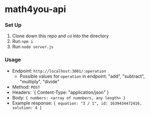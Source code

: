 # math4you-api

### Set Up
1. Clone down this repo and `cd` into the directory
2. Run `npm i`
3. Run `node server.js`

### Usage

- Endpoint: `http://localhost:3001/:operation`  
  - Possible values for `operation` in endpoint: "add", "subtract", "multiply", "divide"
- Method: `POST`
- Headers: `{ Content-Type: "application/json" }
- Body: `{ numbers: <array of numnbers, any length> }`
- Example response: `{ equation: "3 / 1", id: 1639434472416, solution: 4 }`
